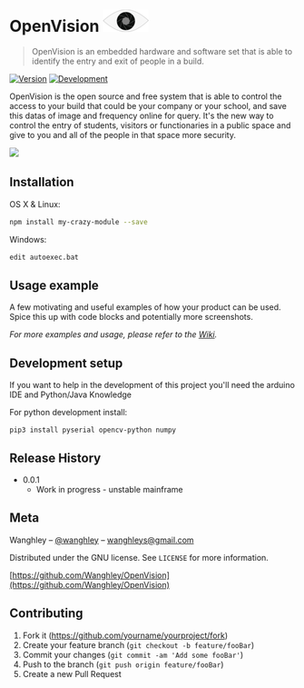 # OpenVision ![](static/logo-ico.png)
> OpenVision is an embedded hardware and software set that is able to identify the entry and exit of people in a build.

[![Version][version]][v-url]
[![Development][development]][dev-url]

OpenVision is the open source and free system that is able to control the access to your build that could be your company or your school, and save this datas of image and frequency online for query. It's the new way to control the entry of students, visitors or functionaries in a public space and give to you and all of the people in that space more security.

![](null)

## Installation

OS X & Linux:

```sh
npm install my-crazy-module --save
```

Windows:

```sh
edit autoexec.bat
```

## Usage example

A few motivating and useful examples of how your product can be used. Spice this up with code blocks and potentially more screenshots.

_For more examples and usage, please refer to the [Wiki][wiki]._

## Development setup
If you want to help in the development of this project you'll need the arduino IDE and Python/Java Knowledge

For python development install:
```
pip3 install pyserial opencv-python numpy
```

## Release History
* 0.0.1
    * Work in progress - unstable mainframe

## Meta

Wanghley – [@wanghley](https://instagram.com/wanghley) – wanghleys@gmail.com

Distributed under the GNU license. See ``LICENSE`` for more information.

[https://github.com/Wanghley/OpenVision](https://github.com/Wanghley/OpenVision)

## Contributing

1. Fork it (<https://github.com/yourname/yourproject/fork>)
2. Create your feature branch (`git checkout -b feature/fooBar`)
3. Commit your changes (`git commit -am 'Add some fooBar'`)
4. Push to the branch (`git push origin feature/fooBar`)
5. Create a new Pull Request

<!-- Markdown link & img dfn's -->
[npm-image]: https://img.shields.io/npm/v/datadog-metrics.svg?style=flat-square
[npm-url]: https://npmjs.org/package/datadog-metrics
[npm-downloads]: https://img.shields.io/npm/dm/datadog-metrics.svg?style=flat-square
[travis-image]: https://img.shields.io/travis/dbader/node-datadog-metrics/master.svg?style=flat-square
[travis-url]: https://travis-ci.org/dbader/node-datadog-metrics
[wiki]: https://github.com/yourname/yourproject/wiki
[version]: https://img.shields.io/badge/version-0.0.1-red
[v-url]: https://www.computerhope.com/jargon/v/version.htm
[dev-url]: http://programae.herokuapp.com/static/construction.gif
[development]: https://img.shields.io/badge/state-development-important
